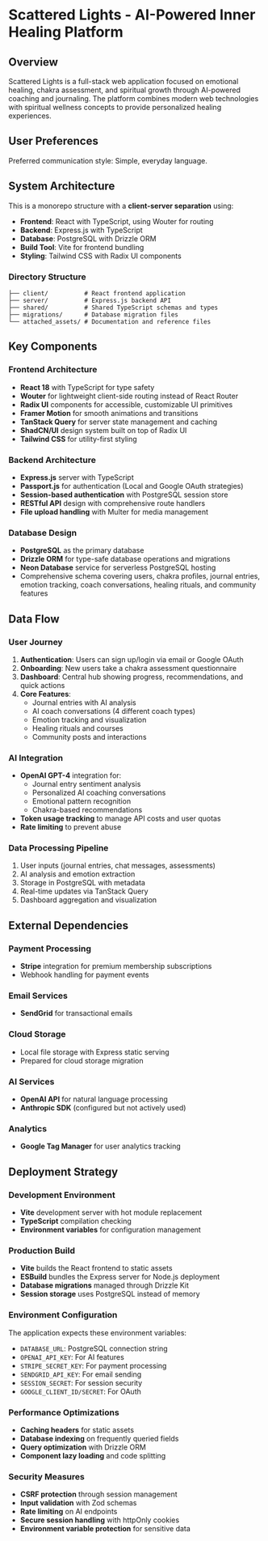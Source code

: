 # Scattered Lights - AI-Powered Inner Healing Platform

## Overview

Scattered Lights is a full-stack web application focused on emotional healing, chakra assessment, and spiritual growth through AI-powered coaching and journaling. The platform combines modern web technologies with spiritual wellness concepts to provide personalized healing experiences.

## User Preferences

Preferred communication style: Simple, everyday language.

## System Architecture

This is a monorepo structure with a **client-server separation** using:
- **Frontend**: React with TypeScript, using Wouter for routing
- **Backend**: Express.js with TypeScript 
- **Database**: PostgreSQL with Drizzle ORM
- **Build Tool**: Vite for frontend bundling
- **Styling**: Tailwind CSS with Radix UI components

### Directory Structure
```
├── client/          # React frontend application
├── server/          # Express.js backend API
├── shared/          # Shared TypeScript schemas and types
├── migrations/      # Database migration files
└── attached_assets/ # Documentation and reference files
```

## Key Components

### Frontend Architecture
- **React 18** with TypeScript for type safety
- **Wouter** for lightweight client-side routing instead of React Router
- **Radix UI** components for accessible, customizable UI primitives
- **Framer Motion** for smooth animations and transitions
- **TanStack Query** for server state management and caching
- **ShadCN/UI** design system built on top of Radix UI
- **Tailwind CSS** for utility-first styling

### Backend Architecture
- **Express.js** server with TypeScript
- **Passport.js** for authentication (Local and Google OAuth strategies)
- **Session-based authentication** with PostgreSQL session store
- **RESTful API** design with comprehensive route handlers
- **File upload handling** with Multer for media management

### Database Design
- **PostgreSQL** as the primary database
- **Drizzle ORM** for type-safe database operations and migrations
- **Neon Database** service for serverless PostgreSQL hosting
- Comprehensive schema covering users, chakra profiles, journal entries, emotion tracking, coach conversations, healing rituals, and community features

## Data Flow

### User Journey
1. **Authentication**: Users can sign up/login via email or Google OAuth
2. **Onboarding**: New users take a chakra assessment questionnaire
3. **Dashboard**: Central hub showing progress, recommendations, and quick actions
4. **Core Features**: 
   - Journal entries with AI analysis
   - AI coach conversations (4 different coach types)
   - Emotion tracking and visualization
   - Healing rituals and courses
   - Community posts and interactions

### AI Integration
- **OpenAI GPT-4** integration for:
  - Journal entry sentiment analysis
  - Personalized AI coaching conversations
  - Emotional pattern recognition
  - Chakra-based recommendations
- **Token usage tracking** to manage API costs and user quotas
- **Rate limiting** to prevent abuse

### Data Processing Pipeline
1. User inputs (journal entries, chat messages, assessments)
2. AI analysis and emotion extraction
3. Storage in PostgreSQL with metadata
4. Real-time updates via TanStack Query
5. Dashboard aggregation and visualization

## External Dependencies

### Payment Processing
- **Stripe** integration for premium membership subscriptions
- Webhook handling for payment events

### Email Services  
- **SendGrid** for transactional emails

### Cloud Storage
- Local file storage with Express static serving
- Prepared for cloud storage migration

### AI Services
- **OpenAI API** for natural language processing
- **Anthropic SDK** (configured but not actively used)

### Analytics
- **Google Tag Manager** for user analytics tracking

## Deployment Strategy

### Development Environment
- **Vite** development server with hot module replacement
- **TypeScript** compilation checking
- **Environment variables** for configuration management

### Production Build
- **Vite** builds the React frontend to static assets
- **ESBuild** bundles the Express server for Node.js deployment
- **Database migrations** managed through Drizzle Kit
- **Session storage** uses PostgreSQL instead of memory

### Environment Configuration
The application expects these environment variables:
- `DATABASE_URL`: PostgreSQL connection string
- `OPENAI_API_KEY`: For AI features  
- `STRIPE_SECRET_KEY`: For payment processing
- `SENDGRID_API_KEY`: For email sending
- `SESSION_SECRET`: For session security
- `GOOGLE_CLIENT_ID/SECRET`: For OAuth

### Performance Optimizations
- **Caching headers** for static assets
- **Database indexing** on frequently queried fields
- **Query optimization** with Drizzle ORM
- **Component lazy loading** and code splitting

### Security Measures
- **CSRF protection** through session management
- **Input validation** with Zod schemas
- **Rate limiting** on AI endpoints
- **Secure session handling** with httpOnly cookies
- **Environment variable protection** for sensitive data